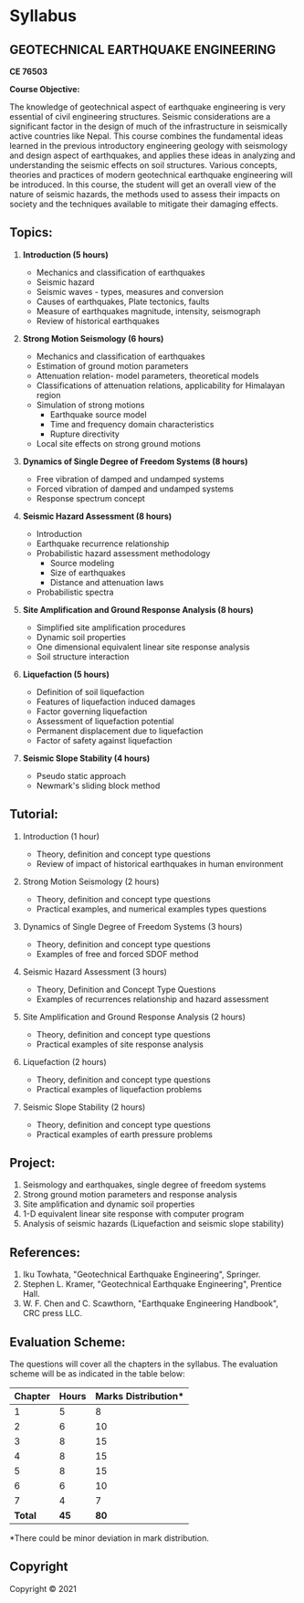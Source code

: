 # Syllabus

## GEOTECHNICAL EARTHQUAKE ENGINEERING 
**CE 76503**

**Course Objective:**

The knowledge of geotechnical aspect of earthquake engineering is very essential of civil engineering structures. Seismic considerations are a significant factor in the design of much of the infrastructure in seismically active countries like Nepal. This course combines the fundamental ideas learned in the previous introductory engineering geology with seismology and design aspect of earthquakes, and applies these ideas in analyzing and understanding the seismic effects on soil structures. Various concepts, theories and practices of modern geotechnical earthquake engineering will be introduced. ln this course, the student will get an overall view of the nature of seismic hazards, the methods used to assess their impacts on society and the techniques available to mitigate their damaging effects.

## Topics:

1. **Introduction (5 hours)** 
    * Mechanics and classification of earthquakes
    * Seismic hazard
    * Seismic waves - types, measures and conversion
    * Causes of earthquakes, Plate tectonics, faults
    * Measure of earthquakes magnitude, intensity, seismograph
    * Review of historical earthquakes

2. **Strong Motion Seismology (6 hours)**
    * Mechanics and classification of earthquakes
    * Estimation of ground motion parameters
    * Attenuation relation- model parameters, theoretical models
    * Classifications of attenuation relations, applicability for Himalayan region
    * Simulation of strong motions
        * Earthquake source model
        * Time and frequency domain characteristics
        * Rupture directivity
    * Local site effects on strong ground motions

3. **Dynamics of Single Degree of Freedom Systems (8 hours)**
    * Free vibration of damped and undamped systems
    * Forced vibration of damped and undamped systems
    * Response spectrum concept

4. **Seismic Hazard Assessment (8 hours)**
    * Introduction
    * Earthquake recurrence relationship
    * Probabilistic hazard assessment methodology
        * Source modeling
        * Size of earthquakes
        * Distance and attenuation laws
    * Probabilistic spectra

5. **Site Amplification and Ground Response Analysis (8 hours)**
    * Simplified site amplification procedures
    * Dynamic soil properties
    * One dimensional equivalent linear site response analysis
    * Soil structure interaction

6. **Liquefaction (5 hours)**
    * Definition of soil liquefaction
    * Features of liquefaction induced damages
    * Factor governing liquefaction
    * Assessment of liquefaction potential
    * Permanent displacement due to liquefaction
    * Factor of safety against liquefaction

7. **Seismic Slope Stability (4 hours)**
    * Pseudo static approach
    * Newmark's sliding block method

## Tutorial:

1. Introduction (1 hour)
    * Theory, definition and concept type questions
    * Review of impact of historical earthquakes in human environment

2. Strong Motion Seismology (2 hours)
    * Theory, definition and concept type questions
    * Practical examples, and numerical examples types questions

3. Dynamics of Single Degree of Freedom Systems (3 hours)
    * Theory, definition and concept type questions
    * Examples of free and forced SDOF method

4. Seismic Hazard Assessment (3 hours)
    * Theory, Definition and Concept Type Questions
    * Examples of recurrences relationship and hazard assessment

5. Site Amplification and Ground Response Analysis (2 hours)
    * Theory, definition and concept type questions
    * Practical examples of site response analysis

6. Liquefaction (2 hours)
    * Theory, definition and concept type questions
    * Practical examples of liquefaction problems

7. Seismic Slope Stability (2 hours)
    * Theory, definition and concept type questions
    * Practical examples of earth pressure problems

## Project:

1. Seismology and earthquakes, single degree of freedom systems
2. Strong ground motion parameters and response analysis
3. Site amplification and dynamic soil properties
4. 1-D equivalent linear site response with computer program
5. Analysis of seismic hazards (Liquefaction and seismic slope stability)

## References:

1. Iku Towhata, "Geotechnical Earthquake Engineering", Springer.
2. Stephen L. Kramer, "Geotechnical Earthquake Engineering", Prentice Hall.
3. W. F. Chen and C. Scawthorn, "Earthquake Engineering Handbook", CRC press LLC.

## Evaluation Scheme:

The questions will cover all the chapters in the syllabus. The evaluation scheme will be as indicated in the table below:

| Chapter | Hours | Marks Distribution* |
|---|---|---|
| 1 | 5 | 8 |
| 2 | 6 | 10 |
| 3 | 8 | 15 |
| 4 | 8 | 15 |
| 5 | 8 | 15 |
| 6 | 6 | 10 |
| 7 | 4 | 7 |
| **Total** | **45** | **80** |

*There could be minor deviation in mark distribution.

## Copyright

Copyright © 2021 
